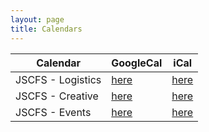 ```yaml
---
layout: page
title: Calendars
---
```



Calendar | GoogleCal | iCal
---|---|---
JSCFS - Logistics | [here](https://calendar.google.com/calendar/u/1?cid=NGRjOWQyNjgzODJkNTM0YTM4NThiZDAwMmE4ZmIyMWUyMDUwZjhkNTlkNGI2NWMwYmQ0MmIzNjdmOTQ3NWRjMEBncm91cC5jYWxlbmRhci5nb29nbGUuY29t) | [here](/logistics_cal/)
JSCFS - Creative | [here](https://calendar.google.com/calendar/u/1?cid=OWRhMDI4OTUxYTY3ZGExNzU0MTc2M2I3NzMwNDUyZmExYjVmNTc1MTg4YTE3MjVmOTQ1YzAzOGExYzk5YWUzZkBncm91cC5jYWxlbmRhci5nb29nbGUuY29t) | [here](/creative_cal/)
JSCFS - Events | [here](https://calendar.google.com/calendar/u/1?cid=Mzk4NjQzMmIxMzgxYTVhNGU2YWRlZDlhMTZjZGY1ZWViODdlYjBlYmE4ZDIxYTEwYzI2MDE5MTIxYWRmNzlkM0Bncm91cC5jYWxlbmRhci5nb29nbGUuY29t) | [here](/events_cal/)